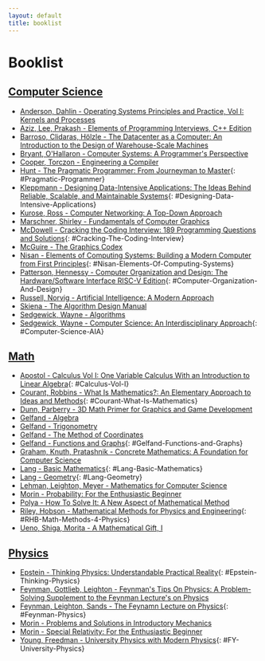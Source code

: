 ```yaml
---
layout: default
title: booklist
---
```


# Booklist

## [Computer Science](https://en.wikipedia.org/wiki/Computer_science)
- [Anderson, Dahlin - Operating Systems Principles and Practice, Vol I: Kernels and Processes](https://www.goodreads.com/book/show/26255746-operating-systems)
- [Aziz, Lee, Prakash - Elements of Programming Interviews, C++ Edition](https://www.goodreads.com/book/show/29731528-elements-of-programming-interviews)
- [Barroso, Clidaras, Hölzle - The Datacenter as a Computer: An Introduction to the Design of Warehouse-Scale Machines](https://www.goodreads.com/book/show/5732978-the-datacenter-as-a-computer)
- [Bryant, O'Hallaron - Computer Systems: A Programmer's Perspective](https://www.goodreads.com/book/show/25403633-computer-systems)
- [Cooper, Torczon - Engineering a Compiler](https://www.goodreads.com/book/show/3408316-engineering-a-compiler-second-edition)
- [Hunt - The Pragmatic Programmer: From Journeyman to Master](https://www.goodreads.com/book/show/4099.The_Pragmatic_Programmer){: #Pragmatic-Programmer}
- [Kleppmann - Designing Data-Intensive Applications: The Ideas Behind Reliable, Scalable, and Maintainable Systems](https://www.goodreads.com/book/show/23463279-designing-data-intensive-applications){: #Designing-Data-Intensive-Applications}
- [Kurose, Ross - Computer Networking: A Top-Down Approach](https://www.goodreads.com/book/show/83847.Computer_Networking)
- [Marschner, Shirley - Fundamentals of Computer Graphics](https://www.goodreads.com/book/show/1933732.Fundamentals_of_Computer_Graphics)
- [McDowell - Cracking the Coding Interview: 189 Programming Questions and Solutions](https://www.goodreads.com/book/show/25707092-cracking-the-coding-interview){: #Cracking-The-Coding-Interview}
- [McGuire - The Graphics Codex](http://graphicscodex.com/index.php)
- [Nisan - Elements of Computing Systems: Building a Modern Computer from First Principles](https://www.goodreads.com/book/show/910789.The_Elements_of_Computing_Systems){: #Nisan-Elements-Of-Computing-Systems}
- [Patterson, Hennessy - Computer Organization and Design: The Hardware/Software Interface RISC-V Edition](https://www.goodreads.com/book/show/35270665-computer-organization-and-design-risc-v-edition){: #Computer-Organization-And-Design}
- [Russell, Norvig - Artificial Intelligence: A Modern Approach](https://www.goodreads.com/book/show/27543.Artificial_Intelligence)
- [Skiena - The Algorithm Design Manual](https://www.goodreads.com/book/show/425208.The_Algorithm_Design_Manual)
- [Sedgewick, Wayne - Algorithms](https://www.goodreads.com/en/book/show/10803540)
- [Sedgewick, Wayne - Computer Science: An Interdisciplinary Approach](https://www.goodreads.com/book/show/26260896-computer-science){: #Computer-Science-AIA}

## [Math](https://en.wikipedia.org/wiki/Mathematics)
- [Apostol - Calculus Vol I: One Variable Calculus With an Introduction to Linear Algebra](https://www.goodreads.com/book/show/282035.Calculus_Volume_1){: #Calculus-Vol-I}
- [Courant, Robbins - What Is Mathematics?: An Elementary Approach to Ideas and Methods](https://www.goodreads.com/book/show/584620.What_Is_Mathematics_){: #Courant-What-Is-Mathematics}
- [Dunn, Parberry - 3D Math Primer for Graphics and Game Development](https://www.goodreads.com/book/show/10226560-3d-math-primer-for-graphics-and-game-development)
- [Gelfand - Algebra](https://www.goodreads.com/book/show/2140100.Algebra)
- [Gelfand - Trigonometry](https://www.goodreads.com/book/show/1414631.Trigonometry)
- [Gelfand - The Method of Coordinates](https://www.goodreads.com/book/show/946677.The_Method_of_Coordinates)
- [Gelfand - Functions and Graphs](https://www.goodreads.com/book/show/8796338-functions-and-graphs){: #Gelfand-Functions-and-Graphs}
- [Graham, Knuth, Pratashnik - Concrete Mathematics: A Foundation for Computer Science](https://www.goodreads.com/book/show/112243.Concrete_Mathematics)
- [Lang - Basic Mathematics](https://www.goodreads.com/book/show/79781.Basic_Mathematics){: #Lang-Basic-Mathematics}
- [Lang - Geometry](https://www.goodreads.com/book/show/737512.Geometry){: #Lang-Geometry}
- [Lehman, Leighton, Meyer - Mathematics for Computer Science](https://www.goodreads.com/book/show/34554089-mathematics-for-computer-science)
- [Morin - Probability: For the Enthusiastic Beginner](https://www.goodreads.com/en/book/show/29991429-probability)
- [Polya - How To Solve It: A New Aspect of Mathematical Method](https://www.goodreads.com/book/show/192221.How_to_Solve_It)
- [Riley, Hobson - Mathematical Methods for Physics and Engineering](https://www.goodreads.com/book/show/777145.Mathematical_Methods_for_Physics_and_Engineering){: #RHB-Math-Methods-4-Physics}
- [Ueno, Shiga, Morita - A Mathematical Gift, I](https://www.goodreads.com/book/show/910650.A_Mathematical_Gift_I)

## [Physics](https://en.wikipedia.org/wiki/Physics)
- [Epstein - Thinking Physics: Understandable Practical Reality](https://www.goodreads.com/book/show/268266.Thinking_Physics){: #Epstein-Thinking-Physics}
- [Feynman, Gottlieb, Leighton - Feynman's Tips On Physics: A Problem-Solving Supplement to the Feynman Lecture's on Physics](https://www.goodreads.com/en/book/show/5547)
- [Feynman, Leighton, Sands - The Feynamn Lecture on Physics](https://www.goodreads.com/book/show/5546.The_Feynman_Lectures_on_Physics){: #Feynman-Physics}
- [Morin - Problems and Solutions in Introductory Mechanics](https://www.goodreads.com/book/show/23222800-problems-and-solutions-in-introductory-mechanics)
- [Morin - Special Relativity: For the Enthusiastic Beginner](https://www.goodreads.com/book/show/34025346-special-relativity)
- [Young, Freedman - University Physics with Modern Physics](https://www.goodreads.com/book/show/10009608-university-physics-with-modern-physics){: #FY-University-Physics}
